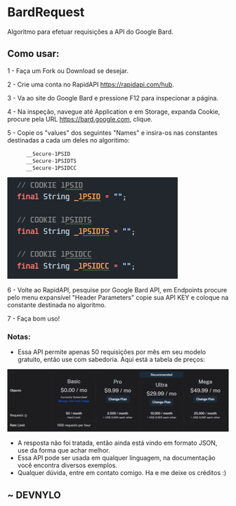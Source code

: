 # BardRequest

Algoritmo para efetuar requisições a API do Google Bard.

## Como usar:

1 - Faça um Fork ou Download se desejar.

2 - Crie uma conta no RapidAPI https://rapidapi.com/hub.

3 - Va ao site do Google Bard e pressione F12 para inspecionar a página.

4 - Na inspeção, navegue até Application e em Storage, expanda Cookie, procure pela URL https://bard.google.com, clique.

5 - Copie os "values" dos seguintes "Names" e insira-os nas constantes destinadas a cada um deles no algoritimo:

          __Secure-1PSID
          __Secure-1PSIDTS
          __Secure-1PSIDCC

<img src="src/main/resources/assets/variaveis.png">

6 - Volte ao RapidAPI, pesquise por Google Bard API, em Endpoints procure pelo menu expansível "Header Parameters" copie sua API KEY e coloque na constante destinada no algoritmo.

7 - Faça bom uso!

### Notas:

- Essa API permite apenas 50 requisições por mês em seu modelo gratuito, então use com sabedoria. Aqui está a tabela de preços:

<img src="src/main/resources/assets/tabela-precos.png">

- A resposta não foi tratada, então ainda está vindo em formato JSON, use da forma que achar melhor.
- Essa API pode ser usada em qualquer linguagem, na documentação você encontra diversos exemplos.
- Qualquer dúvida, entre em contato comigo. Ha e me deixe os créditos :)


## ~ DEVNYLO 
